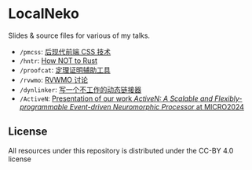 # LocalNeko

Slides & source files for various of my talks.

- `/pmcss`: [后现代前端 CSS 技术](https://tuna.moe/event/2020/welcome-and-css/)
- `/hntr`: [How NOT to Rust](https://tuna.moe/event/2021/how-not-to-rust/)
- `/proofcat`: [定理证明辅助工具](https://tuna.moe/event/2022/welcome-and-proof-assistant/)
- `/rvwmo`: [RVWMO 讨论](https://www.bilibili.com/video/BV14L4y1x7Hn/)
- `/dynlinker`: [写一个不工作的动态链接器](https://tuna.moe/event/2024/dynlinker/)
- `/ActiveN`: [Presentation of our work *ActiveN: A Scalable and Flexibly-programmable Event-driven Neuromorphic Processor* at MICRO2024](https://microarch.org/micro57/program/)

## License

All resources under this repository is distributed under the CC-BY 4.0 license

